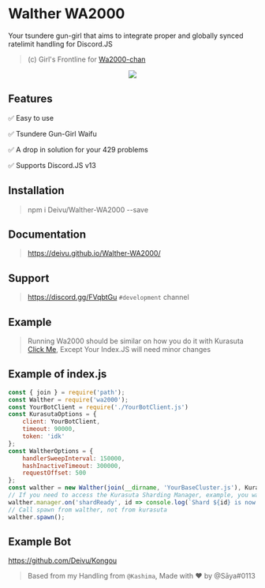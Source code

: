 # Walther WA2000
Your tsundere gun-girl that aims to integrate proper and globally synced ratelimit handling for Discord.JS

> (c) Girl's Frontline for [Wa2000-chan](https://iopwiki.com/wiki/WA2000)

<p align="center">
  <img src="https://iopwiki.com/images/c/ce/WA2000_costume3.png">
</p>

## Features

✅ Easy to use

✅ Tsundere Gun-Girl Waifu

✅ A drop in solution for your 429 problems

✅ Supports Discord.JS v13

## Installation
> npm i Deivu/Walther-WA2000 --save

## Documentation
> https://deivu.github.io/Walther-WA2000/

## Support
> https://discord.gg/FVqbtGu `#development` channel

## Example
> Running Wa2000 should be similar on how you do it with Kurasuta [Click Me](https://github.com/Deivu/Kurasuta#example), Except Your Index.JS will need minor changes

## Example of index.js
```js
const { join } = require('path');
const Walther = require('wa2000');
const YourBotClient = require('./YourBotClient.js')
const KurasutaOptions = {
    client: YourBotClient,
    timeout: 90000,
    token: 'idk'
};
const WaltherOptions = {
    handlerSweepInterval: 150000,
    hashInactiveTimeout: 300000,
    requestOffset: 500
};
const walther = new Walther(join(__dirname, 'YourBaseCluster.js'), KurasutaOptions,  WaltherOptions);
// If you need to access the Kurasuta Sharding Manager, example, you want to listen to shard ready event
walther.manager.on('shardReady', id => console.log(`Shard ${id} is now ready`));
// Call spawn from walther, not from kurasuta
walther.spawn();
```

## Example Bot
https://github.com/Deivu/Kongou

> Based from my Handling from `@Kashima`, Made with ❤ by @Sāya#0113
